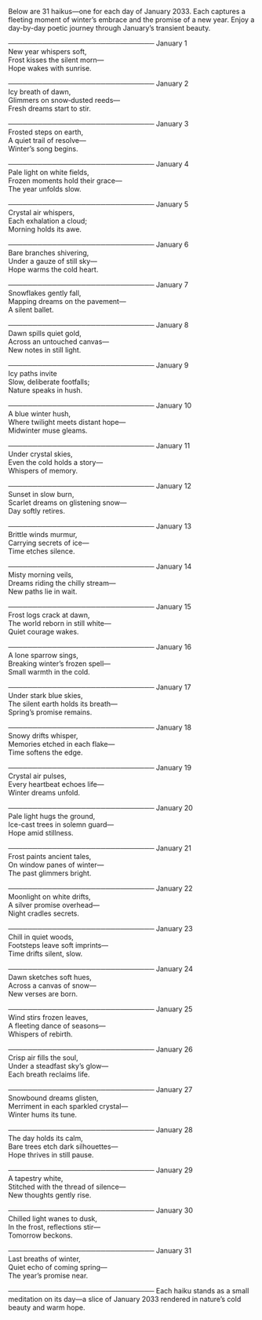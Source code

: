 Below are 31 haikus—one for each day of January 2033. Each captures a fleeting moment of winter’s embrace and the promise of a new year. Enjoy a day-by-day poetic journey through January’s transient beauty.

──────────────────────────────
January 1  
New year whispers soft,  
Frost kisses the silent morn—  
Hope wakes with sunrise.

──────────────────────────────
January 2  
Icy breath of dawn,  
Glimmers on snow‐dusted reeds—  
Fresh dreams start to stir.

──────────────────────────────
January 3  
Frosted steps on earth,  
A quiet trail of resolve—  
Winter’s song begins.

──────────────────────────────
January 4  
Pale light on white fields,  
Frozen moments hold their grace—  
The year unfolds slow.

──────────────────────────────
January 5  
Crystal air whispers,  
Each exhalation a cloud;  
Morning holds its awe.

──────────────────────────────
January 6  
Bare branches shivering,  
Under a gauze of still sky—  
Hope warms the cold heart.

──────────────────────────────
January 7  
Snowflakes gently fall,  
Mapping dreams on the pavement—  
A silent ballet.

──────────────────────────────
January 8  
Dawn spills quiet gold,  
Across an untouched canvas—  
New notes in still light.

──────────────────────────────
January 9  
Icy paths invite  
Slow, deliberate footfalls;  
Nature speaks in hush.

──────────────────────────────
January 10  
A blue winter hush,  
Where twilight meets distant hope—  
Midwinter muse gleams.

──────────────────────────────
January 11  
Under crystal skies,  
Even the cold holds a story—  
Whispers of memory.

──────────────────────────────
January 12  
Sunset in slow burn,  
Scarlet dreams on glistening snow—  
Day softly retires.

──────────────────────────────
January 13  
Brittle winds murmur,  
Carrying secrets of ice—  
Time etches silence.

──────────────────────────────
January 14  
Misty morning veils,  
Dreams riding the chilly stream—  
New paths lie in wait.

──────────────────────────────
January 15  
Frost logs crack at dawn,  
The world reborn in still white—  
Quiet courage wakes.

──────────────────────────────
January 16  
A lone sparrow sings,  
Breaking winter’s frozen spell—  
Small warmth in the cold.

──────────────────────────────
January 17  
Under stark blue skies,  
The silent earth holds its breath—  
Spring’s promise remains.

──────────────────────────────
January 18  
Snowy drifts whisper,  
Memories etched in each flake—  
Time softens the edge.

──────────────────────────────
January 19  
Crystal air pulses,  
Every heartbeat echoes life—  
Winter dreams unfold.

──────────────────────────────
January 20  
Pale light hugs the ground,  
Ice-cast trees in solemn guard—  
Hope amid stillness.

──────────────────────────────
January 21  
Frost paints ancient tales,  
On window panes of winter—  
The past glimmers bright.

──────────────────────────────
January 22  
Moonlight on white drifts,  
A silver promise overhead—  
Night cradles secrets.

──────────────────────────────
January 23  
Chill in quiet woods,  
Footsteps leave soft imprints—  
Time drifts silent, slow.

──────────────────────────────
January 24  
Dawn sketches soft hues,  
Across a canvas of snow—  
New verses are born.

──────────────────────────────
January 25  
Wind stirs frozen leaves,  
A fleeting dance of seasons—  
Whispers of rebirth.

──────────────────────────────
January 26  
Crisp air fills the soul,  
Under a steadfast sky’s glow—  
Each breath reclaims life.

──────────────────────────────
January 27  
Snowbound dreams glisten,  
Merriment in each sparkled crystal—  
Winter hums its tune.

──────────────────────────────
January 28  
The day holds its calm,  
Bare trees etch dark silhouettes—  
Hope thrives in still pause.

──────────────────────────────
January 29  
A tapestry white,  
Stitched with the thread of silence—  
New thoughts gently rise.

──────────────────────────────
January 30  
Chilled light wanes to dusk,  
In the frost, reflections stir—  
Tomorrow beckons.

──────────────────────────────
January 31  
Last breaths of winter,  
Quiet echo of coming spring—  
The year’s promise near.

──────────────────────────────
Each haiku stands as a small meditation on its day—a slice of January 2033 rendered in nature’s cold beauty and warm hope.
